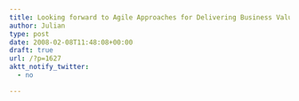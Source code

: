 ```yaml
---
title: Looking forward to Agile Approaches for Delivering Business Value
author: Julian
type: post
date: 2008-02-08T11:48:08+00:00
draft: true
url: /?p=1627
aktt_notify_twitter:
  - no

---
```

